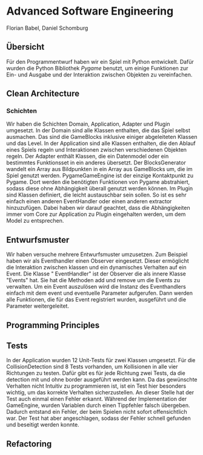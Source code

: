 # Advanced Software Engineering

Florian Babel, Daniel Schomburg

## Übersicht

Für den Programmentwurf haben wir ein Spiel mit Python entwickelt. Dafür wurden
die Python Bibliothek _Pygame_ benutzt, um einige Funktionen zur Ein- und
Ausgabe und der Interaktion zwischen Objekten zu vereinfachen.

## Clean Architecture

### Schichten

Wir haben die Schichten Domain, Application, Adapter und Plugin umgesetzt. In
der Domain sind alle Klassen enthalten, die das Spiel selbst ausmachen. Das sind
die GameBlocks inklusive einiger abgeleiteten Klassen und das Level. In der
Application sind alle Klassen enthalten, die den Ablauf eines Spiels regeln und
Interaktionen zwischen verschiedenen Objekten regeln. Der Adapter enthält
Klassen, die ein Datenmodel oder ein bestimmtes Funktionsset in ein anderes
übersetzt. Der BlocksGenerator wandelt ein Array aus Bildpunkten in ein Array
aus GameBlocks um, die im Spiel genutzt werden. PygameGameEngine ist der einzige
Kontaktpunkt zu Pygame. Dort werden die benötigten Funktionen von Pygame
abstrahiert, sodass diese ohne Abhängigkeit überall genutzt werden können. Im
Plugin sind Klassen definiert, die leicht austauschbar sein sollen. So ist es
sehr einfach einen anderen EventHandler oder einen anderen extractor
hinzuzufügen. Dabei haben wir darauf geachtet, dass die Abhängigkeiten immer vom
Core zur Application zu Plugin eingehalten werden, um dem Model zu entsprechen.

## Entwurfsmuster

Wir haben versuche mehrere Entwurfsmuster umzusetzen. Zum Beispiel haben wir als
Eventhandler einen Observer eingesetzt. Dieser ermöglicht die Interaktion
zwischen klassen und ein dynamisches Verhalten auf ein Event. Die Klasse "
EventHandler" ist der Observer die als innere Klasse "Events" hat. Sie hat die
Methoden add und remove um die Events zu verwalten. Um ein Event auszulösen wird
die Instanz des Eventhandlers einfach mit dem event und eventuelle Parameter
aufgerufen. Dann werden alle Funktionen, die für das Event registriert wurden,
ausgeführt und die Parameter weitergeleitet.

## Programming Principles

## Tests

In der Application wurden 12 Unit-Tests für zwei Klassen umgesetzt. Für die
CollisionDetection sind 8 Tests vorhanden, um Kollisionen in alle vier
Richtungen zu testen. Dafür gibt es für jede Richtung zwei Tests, da die
detection mit und ohne border ausgeführt werden kann. Da das gewünschte
Verhalten nicht Intuitiv zu programmieren ist, ist ein Test hier besonders
wichtig, um das korrekte Verhalten sicherzustellen. An dieser Stelle hat der
Test auch einmal einen Fehler erkannt. Während der Implementation der
GameEngine, wurden Variablen durch einen Tippfehler falsch übergeben. Dadurch
entstand ein Fehler, der beim Spielen nicht sofort offensichtlich war. Der Test
hat aber angeschlagen, sodass der Fehler schnell gefunden und beseitigt werden
konnte.

## Refactoring